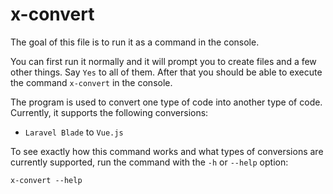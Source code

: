 # x-convert
The goal of this file is to run it as a command in the console.

You can first run it normally and it will prompt you to create files and a few other things. Say `Yes` to all of them.
After that you should be able to execute the command `x-convert` in the console.

The program is used to convert one type of code into another type of code. Currently, it supports the following conversions:
* `Laravel Blade` to `Vue.js`

To see exactly how this command works and what types of conversions are currently supported, run the command with the `-h` or `--help` option:
```console
x-convert --help
```